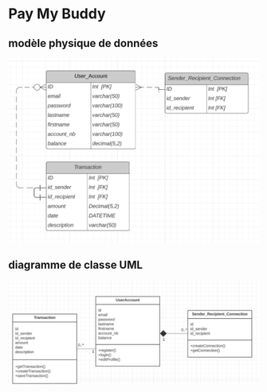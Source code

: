 # Pay My Buddy

## modèle physique de données
![UML](src/main/resources/static/modele_physique_BDD.png)


## diagramme de classe UML
![UML](src/main/resources/static/UML_diagram.png)

